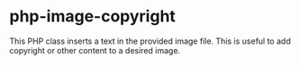 # php-image-copyright
This PHP class inserts a text in the provided image file. This is useful to add copyright or other content to a desired image.
